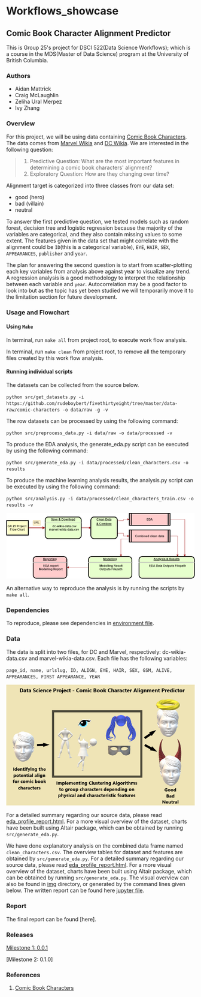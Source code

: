 # Workflows_showcase
## Comic Book Character Alignment Predictor
This is Group 25's project for DSCI 522(Data Science Workflows); which is a course in the MDS(Master of Data Science) program at the University of British Columbia.

### Authors

- Aidan Mattrick
- Craig McLaughlin
- Zeliha Ural Merpez
- Ivy Zhang

### Overview

For this project, we will be using data containing [Comic Book Characters](https://github.com/rudeboybert/fivethirtyeight/tree/master/data-raw/comic-characters). The data comes from [Marvel Wikia](https://marvel.fandom.com/wiki/Marvel_Database) and [DC Wikia](https://dc.fandom.com/wiki/DC_Comics_Database). We are interested in the following question:

> 1. Predictive Question: What are the most important features in determining a comic book characters' alignment? 
> 2. Exploratory Question: How are they changing over time?

Alignment target is categorized into three classes from our data set:
- good (hero) 
- bad (villain)
- neutral

To answer the first predictive question, we tested models such as random forest, decision tree and logistic regression because the majority of the variables are categorical, and they also contain missing values to some extent. The features given in the data set that might correlate with the alignment could be `ID`(this is a categorical variable), `EYE`, `HAIR`, `SEX`, `APPEARANCES`, `publisher` and `year`. 

The plan for answering the second question is to start from scatter-plotting each key variables from analysis above against year to visualize any trend. A regression analysis is a good methodology to interpret the relationship between each variable and `year`. Autocorrelation may be a good factor to look into but as the topic has yet been studied we will temporarily move it to the limitation section for future development.

<!-- #region -->
### Usage and Flowchart

#### Using `Make`

In terminal, run `make all` from project root, to execute work flow analysis.

In terminal, run `make clean` from project root, to remove all the temporary files created by this work flow analysis.

#### Running individual scripts

The datasets can be collected from the source below.

`
python src/get_datasets.py -i https://github.com/rudeboybert/fivethirtyeight/tree/master/data-raw/comic-characters -o data/raw -g -v
`

The row datasets can be processed by using the following command:

`
python src/preprocess_data.py -i data/raw -o data/processed -v
`

To produce the EDA analysis, the generate_eda.py script can be executed by using the following command:

`
python src/generate_eda.py -i data/processed/clean_characters.csv -o results
`

To produce the machine learning analysis results, the analysis.py script can be executed by using the following command:

`
python src/analysis.py -i data/processed/clean_characters_train.csv -o results -v
`

![Flow Chart](img/flow_chart00.png)


An alternative way to reproduce the analysis is by running the scripts by `make all`.

### Dependencies

To reproduce, please see dependencies in [environment file](https://github.com/UBC-MDS/Workflows_showcase/blob/main/env/env.yaml).


<!-- #endregion -->

### Data

The data is split into two files, for DC and Marvel, respectively: dc-wikia-data.csv and marvel-wikia-data.csv. Each file has the following variables:

`page_id, name, urlslug, ID, ALIGN, EYE, HAIR, SEX, GSM, ALIVE, APPEARANCES, FIRST APPEARANCE, YEAR`

![Project Overview](img/project_overview_00.png)


For a detailed summary regarding our source data, please read [eda_profile_report.html](https://github.com/UBC-MDS/Workflows_showcase/blob/main/report/eda_profile_report.html). For a more visual overview of the dataset, charts have been built using Altair package, which can be obtained by running `src/generate_eda.py`.

<!-- #region -->



We have done explanatory analysis on the combined data frame named `clean_characters.csv`. The overview tables for dataset and features are obtained by `src/generate_eda.py`. For a detailed summary regarding our source data, please read [eda_profile_report.html](https://github.com/UBC-MDS/Workflows_showcase/blob/main/report/eda_profile_report.html). For a more visual overview of the dataset, charts have been built using Altair package, which can be obtained by running `src/generate_eda.py`. The visual overview can also be found in [img](https://github.com/UBC-MDS/Workflows_showcase/tree/main/img) directory, or generated by the command lines given below. The written report can be found here [jupyter file](https://github.com/UBC-MDS/Workflows_showcase/blob/main/report/eda.ipynb).

### Report
The final report can be found [here].

### Releases

[Milestone 1: 0.0.1](https://github.com/UBC-MDS/Workflows_showcase/releases/tag/0.0.1)

[Milestone 2: 0.1.0]



### References

1. [Comic Book Characters](https://github.com/rudeboybert/fivethirtyeight/tree/master/data-raw/comic-characters) 
<!-- #endregion -->

```python

```
